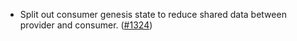 - Split out consumer genesis state to reduce shared data between provider and
  consumer. ([\#1324](https://github.com/cosmos/interchain-security/pull/1324))